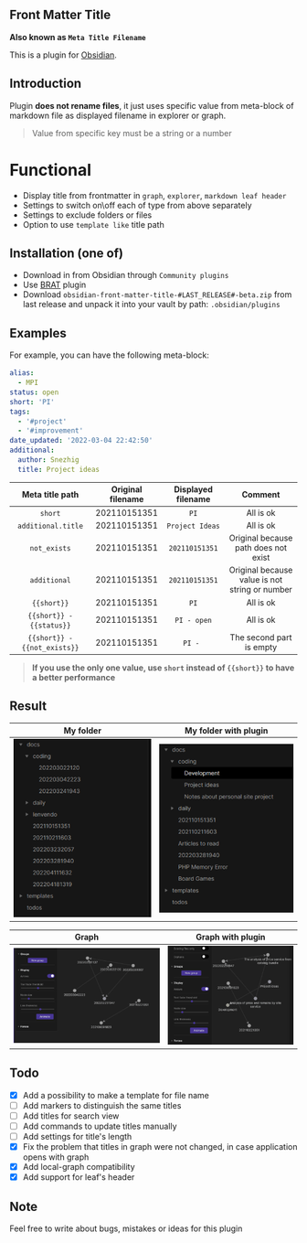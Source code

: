 ## Front Matter Title

__Also known as `Meta Title Filename`__

This is a plugin for [Obsidian](https://obsidian.md).

## Introduction

Plugin **does not rename files**,
it just uses specific value from meta-block of markdown file as displayed filename in explorer or graph.

> Value from specific key must be a string or a number

# Functional

* Display title from frontmatter in `graph`, `explorer`, `markdown leaf header`
* Settings to switch on\off each of type from above separately
* Settings to exclude folders or files
* Option to use `template like` title path

## Installation (one of)

* Download in from Obsidian through `Community plugins`
* Use [BRAT](https://github.com/TfTHacker/obsidian42-brat) plugin
* Download `obsidian-front-matter-title-#LAST_RELEASE#-beta.zip` from last release and unpack it into your vault by
  path: `.obsidian/plugins`

## Examples

For example, you can have the following meta-block:

```yaml
alias:
  - MPI
status: open
short: 'PI'
tags:
  - '#project'
  - '#improvement'
date_updated: '2022-03-04 22:42:50'
additional:
  author: Snezhig
  title: Project ideas
```

|       Meta title path        | Original filename | Displayed filename |                    Comment                     |
|:----------------------------:|:-----------------:|:------------------:|:----------------------------------------------:|
|           `short`            |   202110151351    |        `PI`        |                   All is ok                    |
|      `additional.title`      |   202110151351    |  `Project Ideas`   |                   All is ok                    |
|         `not_exists`         |   202110151351    |   `202110151351`   |      Original because path does not exist      |
|         `additional`         |   202110151351    |   `202110151351`   | Original because value is not string or number |
|         `{{short}}`          |   202110151351    |        `PI`        |                   All is ok                    |
|   `{{short}} - {{status}}`   |   202110151351    |    `PI - open`     |                   All is ok                    |
| `{{short}} - {{not_exists}}` |   202110151351    |      `PI - `       |            The second part is empty            |

> **If you use the only one value, use `short` instead of `{{short}}` to have a better performance**

## Result

|                My folder                 |               My folder with plugin                |
|:----------------------------------------:|:--------------------------------------------------:|
| ![](./github/images/Common%20Folder.png) | ![](./github/images/Structure%20with%20plugin.png) |

|                  Graph                  |               Graph with plugin                |
|:---------------------------------------:|:----------------------------------------------:|
| ![](./github/images/Common%20graph.png) | ![](./github/images/Graph%20with%20plugin.png) |

## Todo

* [x] Add a possibility to make a template for file name
* [ ] Add markers to distinguish the same titles
* [ ] Add titles for search view
* [ ] Add commands to update titles manually
* [ ] Add settings for title's length
* [x] Fix the problem that titles in graph were not changed, in case application opens with graph
* [x] Add local-graph compatibility
* [x] Add support for leaf's header

## Note

Feel free to write about bugs, mistakes or ideas for this plugin
